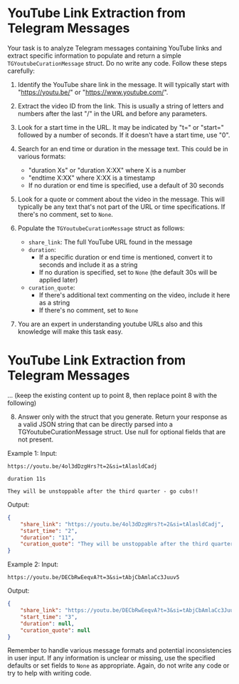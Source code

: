 # YouTube Link Extraction from Telegram Messages

Your task is to analyze Telegram messages containing YouTube links and extract specific information to populate and return a simple `TGYoutubeCurationMessage` struct. 
Do no write any code.
Follow these steps carefully:

1. Identify the YouTube share link in the message. It will typically start with "https://youtu.be/" or "https://www.youtube.com/".

2. Extract the video ID from the link. This is usually a string of letters and numbers after the last "/" in the URL and before any parameters.

3. Look for a start time in the URL. It may be indicated by "t=" or "start=" followed by a number of seconds. If it doesn't have a start time, use "0".

4. Search for an end time or duration in the message text. This could be in various formats:
   - "duration Xs" or "duration X:XX" where X is a number
   - "endtime X:XX" where X:XX is a timestamp
   - If no duration or end time is specified, use a default of 30 seconds

5. Look for a quote or comment about the video in the message. This will typically be any text that's not part of the URL or time specifications. If there's no comment, set to `None`.

6. Populate the `TGYoutubeCurationMessage` struct as follows:
   - `share_link`: The full YouTube URL found in the message
   - `duration`: 
     - If a specific duration or end time is mentioned, convert it to seconds and include it as a string
     - If no duration is specified, set to `None` (the default 30s will be applied later)
   - `curation_quote`: 
     - If there's additional text commenting on the video, include it here as a string
     - If there's no comment, set to `None`

7. You are an expert in understanding youtube URLs also and this knowledge will make this task easy.

# YouTube Link Extraction from Telegram Messages

... (keep the existing content up to point 8, then replace point 8 with the following)

8. Answer only with the struct that you generate. Return your response as a valid JSON string that can be directly parsed into a TGYoutubeCurationMessage struct. Use null for optional fields that are not present.

Example 1:
Input:
```
https://youtu.be/4ol3dDzgHrs?t=2&si=tAlasldCadj

duration 11s

They will be unstoppable after the third quarter - go cubs!!
```
Output:
```json
{
    "share_link": "https://youtu.be/4ol3dDzgHrs?t=2&si=tAlasldCadj",
    "start_time": "2",
    "duration": "11",
    "curation_quote": "They will be unstoppable after the third quarter - go cubs!!"
}
```

Example 2:
Input:
```
https://youtu.be/DECbRwEeqvA?t=3&si=tAbjCbAmlaCc3Juuv5
```
Output:
```json
{
    "share_link": "https://youtu.be/DECbRwEeqvA?t=3&si=tAbjCbAmlaCc3Juuv5",
    "start_time": "3",
    "duration": null,
    "curation_quote": null
}
```

Remember to handle various message formats and potential inconsistencies in user input. If any information is unclear or missing, use the specified defaults or set fields to `None` as appropriate. Again, do not write any code or try to help with writing code.